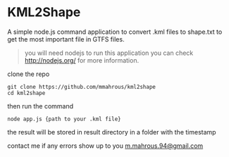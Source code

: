 # KML2Shape 
A simple node.js command application to convert .kml files to shape.txt to get the most important file in GTFS files.
> you will need nodejs to run this application you can check http://nodejs.org/ for more information.

clone the repo
```
git clone https://github.com/mmahrous/kml2shape
cd kml2shape
```
then run the command 
````
node app.js {path to your .kml file}
````
the result will be stored in result directory in a folder with the timestamp

contact me if any errors show up to you m.mahrous.94@gmail.com